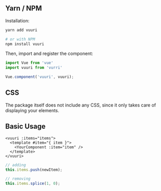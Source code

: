 ## Yarn / NPM

Installation:

```bash
yarn add vuuri

# or with NPM
npm install vuuri
```

Then, import and register the component:

```js
import Vue from 'vue'
import vuuri from 'vurri'

Vue.component('vuuri', vuuri);
```

## CSS

The package itself does not include any CSS, since it only takes care of displaying your elements.

## Basic Usage

```vue
<vuuri :items="items">
  <template #item="{ item }">
    <YourComponent :item="item" />
  </template>
</vuuri>
```

```js
// adding
this.items.push(newItem);

// removing
this.items.splice(1, 0);
```
